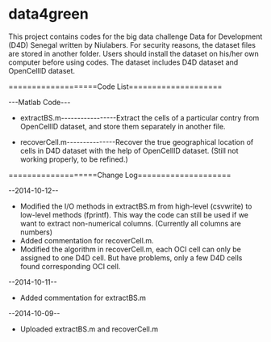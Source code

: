 data4green
==========

This project contains codes for the big data challenge Data for Development (D4D) Senegal written by Niulabers. For security reasons, the dataset files are stored in another folder. Users should install the dataset on his/her own computer before using codes. The dataset includes D4D dataset and OpenCellID dataset.

===================Code List====================

---Matlab Code---
+ extractBS.m-----------------Extract the cells of a particular contry from OpenCellID dataset, and store them separately in                             another file.

+ recoverCell.m---------------Recover the true geographical location of cells in D4D dataset with the help of OpenCellID                                 dataset. (Still not working properly, to be refined.)

===================Change Log====================

--2014-10-12--
+ Modified the I/O methods in extractBS.m from high-level (csvwrite) to low-level methods (fprintf). This way the code can still be used if we want to extract non-numerical columns. (Currently all columns are numbers)
+ Added commentation for recoverCell.m.
+ Modified the algorithm in recoverCell.m, each OCI cell can only be assigned to one D4D cell. But have problems, only a few D4D cells found corresponding OCI cell. 

--2014-10-11--
+ Added commentation for extractBS.m

--2014-10-09--
+ Uploaded extractBS.m and recoverCell.m
